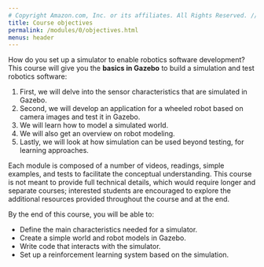 ```yaml
---
# Copyright Amazon.com, Inc. or its affiliates. All Rights Reserved. // SPDX-License-Identifier: CC-BY-SA-4.0
title: Course objectives
permalink: /modules/0/objectives.html
menus: header
---
```


How do you set up a simulator to enable robotics software development?
This course will give you the **basics in Gazebo** to build a simulation and test robotics software: 
1. First, we will delve into the sensor characteristics that are simulated in Gazebo.
2. Second, we will develop an application for a wheeled robot based on camera images and test it in Gazebo. 
3. We will learn how to model a simulated world.
4. We will also get an overview on robot modeling. 
5. Lastly, we will look at how simulation can be used beyond testing, for learning approaches. 

Each module is composed of a number of videos, readings, simple examples, and tests to facilitate the conceptual understanding. This course is not meant to provide full technical details, which would require longer and separate courses; interested students are encouraged to explore the additional resources provided throughout the course and at the end.


By the end of this course, you will be able to:
- Define the main characteristics needed for a simulator.
- Create a simple world and robot models in Gazebo.
- Write code that interacts with the simulator.
- Set up a reinforcement learning system based on the simulation.
